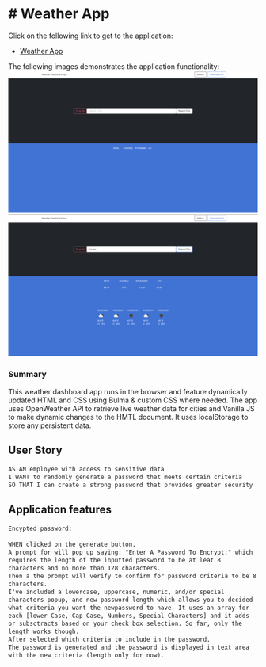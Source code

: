 # # Weather App

Click on the following link to get to the application:
* [Weather App](https://noora1125.github.io/WeatherApp/)

The following images demonstrates the application functionality:
![password generator demo](./images/web1.png)
![password generator demo](./images/web2.png)


### Summary
This weather dashboard app runs in the browser and feature dynamically updated HTML and CSS using Bulma & custom CSS where needed. The app uses OpenWeather API to retrieve live weather data for cities and Vanilla JS to make dynamic changes to the HMTL document. It uses localStorage to store any persistent data. 

## User Story

```
AS AN employee with access to sensitive data
I WANT to randomly generate a password that meets certain criteria
SO THAT I can create a strong password that provides greater security
```

## Application features

```
Encypted password:

WHEN clicked on the generate button,
A prompt for will pop up saying: "Enter A Password To Encrypt:" which requires the length of the inputted password to be at leat 8 characters and no more than 128 characters.
Then a the prompt will verify to confirm for password criteria to be 8 characters. 
I've included a lowercase, uppercase, numeric, and/or special characters popup, and new password length which allows you to decided what criteria you want the newpassword to have. It uses an array for each [lower Case, Cap Case, Numbers, Special Characters] and it adds or subsctracts based on your check box selection. So far, only the length works though.
After selected which criteria to include in the password,
The password is generated and the password is displayed in text area with the new criteria (length only for now).

```





